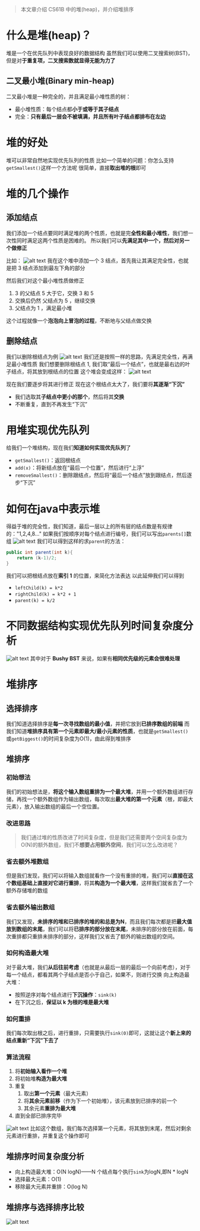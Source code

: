 > 本文章介绍 CS61B 中的堆(heap)，并介绍堆排序

# 什么是堆(heap)？
堆是一个在优先队列中表现良好的数据结构
虽然我们可以使用二叉搜索树(BST)，但是对**于重复项，二叉搜索数就显得无能为力了**

## 二叉最小堆(Binary min-heap)
二叉最小堆是一种完全的，并且满足最小堆性质的树：
- 最小堆性质：每个结点都**小于或等于其子结点**
- 完全：**只有最后一层会不被填满，并且所有叶子结点都排布在左边**

# 堆的好处
堆可以非常自然地实现优先队列的性质
比如一个简单的问题：你怎么支持`getSmallest()`这样一个方法呢
很简单，直接**取出堆的根**即可

# 堆的几个操作
## 添加结点
我们添加一个结点要同时满足堆的两个性质，也就是完**全性和最小堆性**，我们想一次性同时满足这两个性质是困难的。
所以我们可以**先满足其中一个，然后对另一个做修正**

比如：
![alt text](https://132-1331126615.cos.ap-guangzhou.myqcloud.com/heap1.png)
我在这个堆中添加一个 3 结点，首先我让其满足完全性，也就是把 3 结点添加到最左下角的部分

然后我们对这个最小堆性质做修正
1. 3 的父结点 5 大于它，交换 3 和 5
2. 交换后仍然 父结点为 5 ，继续交换
3. 父结点为 1 ，满足最小堆

这个过程就像一个**泡泡向上冒泡的过程**，不断地与父结点做交换

## 删除结点
我们以删除根结点为例
![alt text](https://132-1331126615.cos.ap-guangzhou.myqcloud.com/heap2.png)
我们还是按照一样的思路，先满足完全性，再满足最小堆性质
我们想要删除根结点 1, 我们取“最后一个结点”，也就是最右边的叶子结点，将其放到根结点的位置
这个堆会变成这样：
![alt text](https://132-1331126615.cos.ap-guangzhou.myqcloud.com/heap3.png)

现在我们要逐步将其进行修正
现在这个根结点太大了，我们要将**其逐渐“下沉”**
- 我们选取其**子结点中更小的那个**，然后将其**交换**
- 不断重复，直到不再发生“下沉”

# 用堆实现优先队列
给我们一个堆结构，现在我们**知道如何实现优先队列**了
- `getSmallest()`：返回根结点
- `add(x)`：将新结点放在“最后一个位置”，然后进行“上浮”
- `removeSmallest()`：删除跟结点，然后将“最后一个结点”放到跟结点，然后逐步“下沉”

# 如何在java中表示堆
得益于堆的完全性，我们知道，最后一层以上的所有层的结点数是有规律的："1,2,4,8..."
如果我们按顺序对每个结点进行编号，我们可以写出`parents[]`数组
![alt text](https://132-1331126615.cos.ap-guangzhou.myqcloud.com/parent.png)
我们可以得到这样的求`parent`的方法：
```java
public int parent(int k){
    return (k-1)/2;
}
```
我们可以把根结点放在**索引 1** 的位置，来简化方法表达
以此延伸我们可以得到
- `leftChild(k) = k*2`
- `rightChild(k) = k*2 + 1`
- `parent(k) = k/2`

# 不同数据结构实现优先队列时间复杂度分析
![alt text](https://132-1331126615.cos.ap-guangzhou.myqcloud.com/PQtime.png)
其中对于 **Bushy BST** 来说，如果有**相同优先级的元素会很难处理**

# 堆排序
## 选择排序
我们知道选择排序是**每一次寻找数组的最小值**，并把它放到**已排序数组的前端**
而我们知道**堆排序具有第一个元素即最大/最小元素的性质**，也就是`getSmallest()`或`getBiggest()`的时间复杂度为O(1)，由此得到堆排序

## 堆排序
### 初始想法
我们的初始想法是，**将这个输入数组重排为一个最大堆**，并用一个额外数组进行存储，再找一个额外数组作为输出数组，每次取出**最大堆的第一个元素**（根，即最大元素），放入输出数组的最后一个空位置。

### 改进思路
> 我们通过堆的性质改进了时间复杂度，但是我们还需要两个空间复杂度为O(N)的额外数组，我们不**想要占用额外空间**，我们可以怎么改进呢？

### 省去额外堆数组
但是我们发现，我们可以将输入数组就看作一个没有重排的堆，我们可以**直接在这个数组基础上直接对它进行重排**，将其**构造为一个最大堆**，这样我们就省去了一个额外存储堆的数组

### 省去额外输出数组
我们又发现，**未排序的堆和已排序的堆的和总是为N**，而且我们每次都是把**最大值放到数组的末尾**，我们可以将**已排序的部分放在末尾**，未排序的部分放在前面，每次重排都只重排未排序的部分，这样我们又省去了额外的输出数组的空间。

### 如何构造最大堆
对于最大堆，我们**从后往前考虑**（也就是从最后一层的最后一个向前考虑），对于每一个结点，都看其两个子结点是否小于自己，如果不，则进行交换
向上构造最大堆：
- 按照逆序对每个结点进行**下沉操作**：`sink(k)`
- 在下沉之后，**保证以 k 为根的堆是最大堆**

### 如何重排
我们每次取出根之后，进行重排，只需要执行`sink(0)`即可，这就让这个**新上来的结点重新“下沉”下去了**


### 算法流程
1. 将**初始输入看作一个堆**
2. 将初始堆**构造为最大堆**
3. 重复
   1. 取出**第一个元素**（最大元素）
   2. 将**其余元素前移**（作为下一个初始堆），该元素放到已排序的前一个
   3. 其余元素**重排为最大堆**
4. 直到全部已排序完毕

![alt text](https://132-1331126615.cos.ap-guangzhou.myqcloud.com/heap5.png)
比如这个数组，我们每次选择第一个元素，将其放到末尾，然后对剩余元素进行重排，并重复这个操作即可
## 堆排序时间复杂度分析
- 向上构造最大堆：O(N logN)——N 个结点每个执行`sink`为logN,即N * logN
- 选择最大元素：O(1)
- 移除最大元素并重排：O(log N)

## 堆排序与选择排序比较
![alt text](https://132-1331126615.cos.ap-guangzhou.myqcloud.com/HeapandInsert.png)
